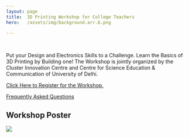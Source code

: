 ```yaml
---
layout: page
title:  3D Printing Workshop for College Teachers
hero:   /assets/img/background.arr.b.png

---
```

<div class="container" id="about">
    <br>
    <p>Put your Design and Electronics Skills to a Challenge. Learn the Basics of 3D Printing by Building one! The Workshop is jointly organized by the Cluster Innovation Centre and Centre for Science Education &amp; Communication of University of Delhi.</p>
    <p><a href="http://backstage.ducic.ac.in/">Click Here to Register for the Workshop.</a></p>
    <p><a href="/workshops-faq">Frequently Asked Questions</a></p>
    <h2>Workshop Poster</h2>
    <img src="https://raw.githubusercontent.com/PrashntS/shadow-fort/master/projects/3DPrinter_Workshop/3DPrinting_Workshop_Poster_.jpg">
</div>
